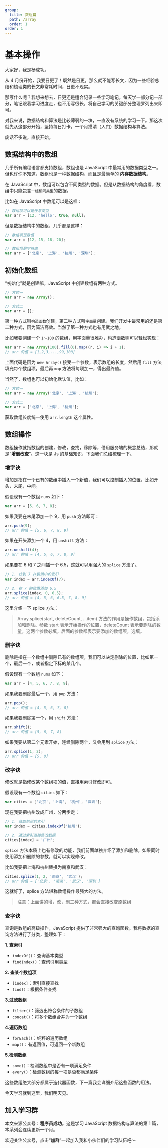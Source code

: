 ```yaml
---
group:
  title: 数组篇
  path: /array
  order: 1
order: 1
---
```


# 基本操作

大家好，我是杨成功。

从 4 月份开始，我要日更了！既然是日更，那么就不能写长文，因为一些经验总结和梳理类的长文非常耗时间，日更不现实。

那写什么呢？我想来想去，日更还是适合记录一些学习笔记。每天学一部分记一部分，笔记跟着学习进度走，也不用写很长，将自己学习的关键部分整理罗列出来即可。

对我来说，数据结构和算法是比较薄弱的一块，一直没有系统的学习一下。那这次就先从这部分开始，坚持每日打卡，一个月摸清（入门）数据结构与算法。

废话不多说，直接开始。

## 数据结构中的数组

几乎所有编程语言都支持数组，数组也是 JavaScript 中最常用的数据类型之一。但也许你不知道，数组也是一种数据结构，而且是最简单的 **内存数据结构**。

在 JavaScript 中，数组可以包含不同类型的数据。但是从数据结构的角度看，数组中只能包含`一组相同类型`的数据。

比如在 JavaScript 中数组可以是这样：

```js
// 数组项可以是任意类型
var arr = [12, 'hello', true, null];
```

但是数据结构中的数组，几乎都是这样：

```js
// 数组项是数值
var arr = [12, 15, 18, 20];

// 数组项是字符串
var arr = ['北京', '上海', '杭州', '深圳'];
```

## 初始化数组

“初始化”就是创建嘛，JavaScript 中创建数组有两种方式。

```js
// 方式一
var arr = new Array();

// 方式二
var arr = [];
```

第一种方式叫`构造函数`创建，第二种方式叫`字面量`创建。我们开发中最常用的还是第二种方式，因为简洁高效。当然了第一种方式也有用武之地。

比如我要创建一个 `1～100` 的数组，用字面量很难办，构造函数则可以轻松实现：

```js
var arr = new Array(100).fill(0).map((r, i) => i + 1);
// arr 的值 = [1,2,3,...,99,100]
```

上面代码是因为 `new Array()` 接受一个参数，表示数组的长度，然后用 `fill` 方法填充每个数组项，最后再 `map` 方法将每项加一，得出最终值。

当然了，数组也可以初始化默认值，比如：

```js
// 方式一
var arr = new Array('北京', '上海', '杭州');

// 方式二
var arr = ['北京', '上海', '杭州'];
```

获取数组长度统一使用 `arr.length` 这个属性。

## 数组操作

数组操作就指数组的创建，修改，查找，移除等，借用服务端的概念总结，那就是“**增删改查**”。这一块是 Js 的基础知识，下面我们总结梳理一下。

### 增字诀

增加是指在一个已有的数组中插入一个新值，我们可以控制插入的位置，比如开头，末尾，中间。

假设现有一个数组 `nums` 如下：

```js
var arr = [5, 6, 7, 8];
```

如果我要在末尾添加一个 9，用 `push` 方法即可：

```js
arr.push(9);
// arr 的值 = [5, 6, 7, 8, 9]
```

如果在开头添加一个 4，用 `unshift` 方法：

```js
arr.unshift(4);
// arr 的值 = [4, 5, 6, 7, 8, 9]
```

如果要在 6 和 7 之间插一个 6.5，这就可以用强大的 `splice` 方法了。

```js
// 1. 找到 7 在数组中的索引
var index = arr.indexOf(7);

// 2. 在 7 的位置添加 6.5
arr.splice(index, 0, 6.5);
// arr 的值 = [4, 5, 6, 6.5, 7, 8, 9]
```

这里介绍一下 splice 方法：

> Array.splice(start, deleteCount, ...item) 方法的作用是操作数组，包括添加和删除。参数 start 表示开始操作的位置，deleteCount 表示要删除的数量，这两个参数必填。后面的参数都表示要添加的数组项，选填。

### 删字诀

删除是指在一个数组中删除已有的数组项，我们可以决定删除的位置，比如第一个，最后一个，或者指定下标的某几个。

假设现有一个数组 `nums` 如下：

```js
var arr = [4, 5, 6, 7, 8, 9];
```

如果我要删除最后一个，用 `pop` 方法：

```js
arr.pop();
// arr 的值 = [4, 5, 6, 7, 8]
```

如果我要删除第一个，用 `shift` 方法：

```js
arr.shift();
// arr 的值 = [5, 6, 7, 8]
```

如果我要从第二个元素开始，连续删除两个，又会用到 `splice` 方法：

```js
arr.splice(1, 2);
// arr 的值 = [5, 8]
```

### 改字诀

修改就是指修改某个数组项的值，直接用索引修改即可。

假设现有一个数组 `cities` 如下：

```js
var cities = ['北京', '上海', '杭州', '深圳'];
```

现在我要把杭州改成广州，分两步走：

```js
// 1. 获取杭州的索引
var index = cities.indexOf('杭州');

// 2. 通过索引直接修改数据
cities[index] = '广州';
```

`splice` 方法本质上也有修改的功能，我们前面单独介绍了添加和删除，如果同时使用添加和删除的参数，就可以实现修改。

比如我要把上海和杭州替换为南京和武汉：

```js
cities.splice(1, 2, '南京', '武汉');
// arr 的值 = ['北京', '南京', '武汉', '深圳']
```

这就好了，splice 方法堪称数组操作最强大的方法。

> 注意：上面讲的增，改，删三种方式，都会直接改变原数组

### 查字诀

查询是数组的高级操作，JavaScript 提供了非常强大的查询函数。我将数据的查询方法进行了分类，整理如下：

**1. 查索引**

- `indexOf()`：查询基本类型
- `findIndex()`：查询引用类型

**2. 查某个数组项**

- `[index]`：索引直接查找
- `find()`：根据条件查找

**3.过滤数组**

- `filter()`：筛选出符合条件的子数组
- `concat()`：将多个数组合并为一个数组

**4.遍历数组**

- `forEach()`：纯粹的遍历数组
- `map()`：有返回值，可返回一个新数组

**5.检测数组**

- `some()`：检测数组中是否有一项满足条件
- `every()`：检测数组的每一项是否都满足条件

这些数组绝大部分都属于迭代器函数，下一篇我会详细介绍这些函数的用法。

今天学习就到这里，我们明天见。

## 加入学习群

本文来源公众号：**程序员成功**。这是学习 JavaScript 数据结构与算法的第 1 篇，本系列会连续更新一个月。

欢迎关注公众号，点击“**加群**”一起加入我和小伙伴们的学习队伍吧～

